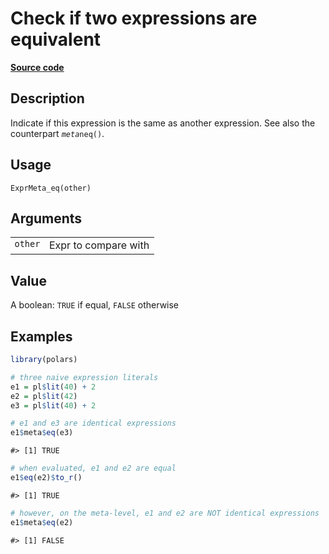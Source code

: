 

# Check if two expressions are equivalent

[**Source code**](https://github.com/pola-rs/r-polars/tree/5765842071140bd7a822ebb4fd6b0ab652d73f0d/R/expr__meta.R#L22)

## Description

Indicate if this expression is the same as another expression. See also
the counterpart <code>$meta$neq()</code>.

## Usage

<pre><code class='language-R'>ExprMeta_eq(other)
</code></pre>

## Arguments

<table>
<tr>
<td style="white-space: nowrap; font-family: monospace; vertical-align: top">
<code id="ExprMeta_eq_:_other">other</code>
</td>
<td>
Expr to compare with
</td>
</tr>
</table>

## Value

A boolean: <code>TRUE</code> if equal, <code>FALSE</code> otherwise

## Examples

``` r
library(polars)

# three naive expression literals
e1 = pl$lit(40) + 2
e2 = pl$lit(42)
e3 = pl$lit(40) + 2

# e1 and e3 are identical expressions
e1$meta$eq(e3)
```

    #> [1] TRUE

``` r
# when evaluated, e1 and e2 are equal
e1$eq(e2)$to_r()
```

    #> [1] TRUE

``` r
# however, on the meta-level, e1 and e2 are NOT identical expressions
e1$meta$eq(e2)
```

    #> [1] FALSE
